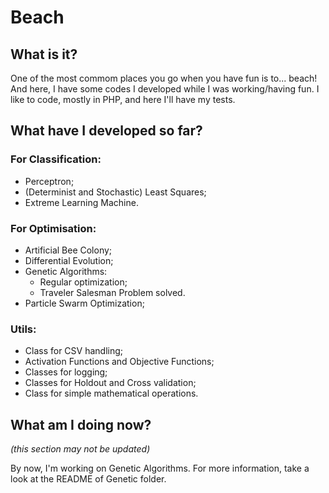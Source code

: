# Beach

## What is it?
One of the most commom places you go when you have fun is to... beach! 
And here, I have some codes I developed while I was working/having fun. I like 
to code, mostly in PHP, and here I'll have my tests. 

## What have I developed so far?
### For Classification:
- Perceptron;
- (Determinist and Stochastic) Least Squares;
- Extreme Learning Machine.

### For Optimisation:
- Artificial Bee Colony;
- Differential Evolution;
- Genetic Algorithms:
    - Regular optimization;
    - Traveler Salesman Problem solved.
- Particle Swarm Optimization;    

### Utils:
- Class for CSV handling;
- Activation Functions and Objective Functions;
- Classes for logging;
- Classes for Holdout and Cross validation;
- Class for simple mathematical operations.

## What am I doing now?
_(this section may not be updated)_

By now, I'm working on Genetic Algorithms. For more
information, take a look at the README of Genetic folder.